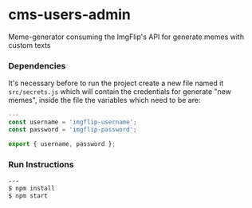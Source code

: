 # cms-users-admin
Meme-generator consuming the ImgFlip's API for generate memes with custom texts

### Dependencies

It's necessary before to run the project create a new file named it `src/secrets.js` which will contain the credentials for generate "new memes", inside the file the variables which need to be are:

```js
---
const username = 'imgflip-username';
const password = 'imgflip-password';

export { username, password };
```


### Run Instructions

```bash
---
$ npm install
$ npm start
```


